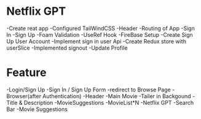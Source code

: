 # Netflix GPT

-Create reat app
-Configured TailWindCSS
-Header
-Routing of App
-Sign In
-Sign Up
-Foam Validation
-UseRef Hook
-FireBase Setup
-Create Sign Up User Account
-Implement sign in user Api
-Create Redux store with userSlice
-Implemented signout
-Update Profile

# Feature
-Login/Sign Up
    -Sign In / Sign Up Form
    -redirect to Browse Page
-Browser(after Authentication)
    -Header
    -Main Movie
        -Tailer in Backgound
        -Title & Description
        -MovieSuggestions
            -MovieList*N
-Netflix GPT
    -Search Bar
    -Movie Suggestions